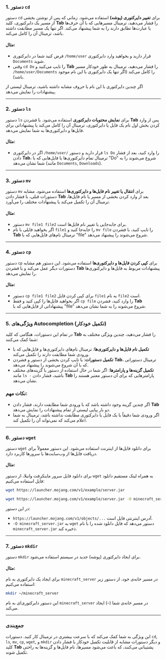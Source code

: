 
### 1. **دستور `cd`**

دستور `cd` برای **تغییر دایرکتوری (پوشه)** استفاده می‌شود. زمانی که پس از نوشتن بخشی از مسیر یک دایرکتوری، کلید **Tab** را فشار می‌دهید، ترمینال مسیرهایی که با آن حرف‌ها یا عبارت‌ها تطابق دارند را به شما پیشنهاد می‌کند. اگر تنها یک مسیر مطابقت داشته باشد، ترمینال آن را کامل می‌کند.

#### مثال:
- فرض کنید شما در دایرکتوری `/home/user` قرار دارید و بخواهید وارد دایرکتوری `Documents` شوید.
- وقتی `cd Do` را تایپ می‌کنید و **Tab** را فشار می‌دهید، ترمینال به طور خودکار مسیر `/home/user/Documents` را کامل می‌کند (اگر تنها یک دایرکتوری با این نام موجود باشد).

اگر چندین دایرکتوری با این نام یا حروف مشابه داشته باشید، ترمینال لیستی از پیشنهادات را نمایش می‌دهد.

---

### 2. **دستور `ls`**

دستور `ls` برای **نمایش محتویات دایرکتوری** استفاده می‌شود. با فشردن **Tab** پس از وارد کردن بخش اول نام یک فایل یا دایرکتوری، ترمینال آن را کامل می‌کند یا پیشنهاداتی برای فایل‌ها و دایرکتوری‌ها به شما نمایش می‌دهد.

#### مثال:
- اگر در دایرکتوری `/home/user/` قرار دارید و دستور `ls Do` را وارد کنید، بعد از فشار دادن **Tab**، ترمینال تمام دایرکتوری‌ها یا فایل‌هایی که با "Do" شروع می‌شوند را به شما نشان می‌دهد (مانند `Documents`, `Downloads`).

---

### 3. **دستور `mv`**

دستور `mv` برای **انتقال یا تغییر نام فایل‌ها و دایرکتوری‌ها** استفاده می‌شود. مشابه دستورات قبلی، با فشار دادن **Tab** بعد از وارد کردن بخشی از مسیر یا نام فایل‌ها، ترمینال آن را تکمیل می‌کند یا پیشنهادات مختلف را می‌آورد.

#### مثال:
- دستور `mv file1 file2` برای جابه‌جایی یا تغییر نام فایل‌ها است.
- اگر بخواهید فایلی با نام `file1` را جابه‌جا کنید و `mv file` را تایپ کنید، با فشردن **Tab** ترمینال نام‌های فایل‌هایی که با "file" شروع می‌شوند را پیشنهاد می‌دهد.

---

### 4. **دستور `cp`**

دستور `cp` برای **کپی کردن فایل‌ها و دایرکتوری‌ها** استفاده می‌شود. این دستور هم مشابه دستورات دیگر عمل می‌کند و با فشردن **Tab** پیشنهادات مربوط به فایل‌ها و دایرکتوری‌ها را نمایش می‌دهد.

#### مثال:
- دستور `cp file1 file2` برای کپی کردن فایل `file1` به نام `file2` است.
- اگر بخواهید فایل‌ها را کپی کنید و فقط `cp file` را وارد کنید، فشردن **Tab** پیشنهاداتی از فایل‌هایی که با "file" شروع می‌شوند را به شما نشان می‌دهد.

---

### 5. **ویژگی‌های Autocompletion (تکمیل خودکار)**

در تمام این دستورات، هنگامی که کلید **Tab** را فشار می‌دهید، چندین ویژگی مختلف به شما کمک می‌کنند:
- **تکمیل نام فایل‌ها و دایرکتوری‌ها**: ترمینال نام‌های دایرکتوری‌ها و فایل‌هایی که با ورودی شما مطابقت دارند را تکمیل می‌کند.
- **تکمیل دستورات**: با تایپ کردن بخشی از دستور و فشردن **Tab**، ترمینال دستوراتی که با آن شروع می‌شوند را پیشنهاد می‌دهد.
- **تکمیل گزینه‌ها و پارامترها**: اگر شما در حال استفاده از دستور با گزینه‌های مختلف مانند `ls -` باشید، فشار دادن **Tab** پارامترهایی که برای آن دستور معتبر هستند را نشان می‌دهد.

### نکات مهم:
- اگر چندین گزینه وجود داشته باشد که با ورودی شما مطابقت دارند، فشار دادن **Tab** دو بار پیاپی لیستی از تمام پیشنهادات را نمایش می‌دهد.
- اگر ورودی شما دقیقاً با یک فایل یا دایرکتوری مطابقت نداشته باشد، ترمینال به شما اعلام می‌کند که نمی‌تواند آن را تکمیل کند.

---

### 6. **دستور `wget`**

دستور `wget` برای دانلود فایل‌ها از اینترنت استفاده می‌شود. این دستور معمولاً برای دریافت فایل‌ها از وب‌سایت‌ها یا سرورها کاربرد دارد.

#### مثال:
برای دانلود فایل سرور ماینکرفت وانیلا، از دستور `wget` به همراه لینک مستقیم دانلود فایل استفاده می‌کنیم:

```bash
wget https://launcher.mojang.com/v1/example/server.jar
```


```bash
wget https://launcher.mojang.com/v1/example/server.jar -O minecraft_server.jar
```
در این دستور:
- `https://launcher.mojang.com/v1/objects/...` آدرس اینترنتی فایل است.
- `-O minecraft_server.jar` به `wget` دستور می‌دهد که فایل دانلود شده را با نام `minecraft_server.jar` ذخیره کند.

---

### 7. **دستور `mkdir`**

دستور `mkdir` برای ایجاد دایرکتوری (پوشه) جدید در سیستم استفاده می‌شود.

#### مثال:
برای ایجاد یک دایرکتوری به نام `minecraft_server` در مسیر خانه‌ی خود، از دستور زیر استفاده می‌کنیم:
```bash
mkdir ~/minecraft_server
```
این دستور دایرکتوری‌ای به نام `minecraft_server` در مسیر خانه‌ی شما (`~`) ایجاد می‌کند.

---

### **جمع‌بندی**

این ویژگی به شما کمک می‌کند که با سرعت بیشتری در ترمینال کار کنید. دستورات `cd`, `ls`, `mv`, `cp`, `wget`, و `mkdir` و دیگر دستورات مشابه از قابلیت تکمیل خودکار با فشار دادن کلید **Tab** پشتیبانی می‌کنند، که باعث می‌شود مسیرها، نام فایل‌ها و گزینه‌ها به راحتی تکمیل شوند.